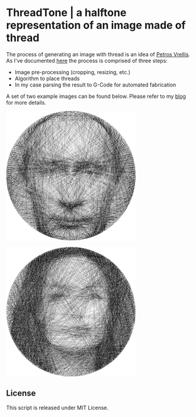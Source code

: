 # ThreadTone | a halftone representation of an image made of thread

The process of generating an image with thread is an idea of [Petros Vrellis](http://artof01.com/vrellis/index.html). As I've documented [here](http://www.thevelop.nl/blog/2016-12-25/Thread-tone/) the process is comprised of three steps:
  
  * Image pre-processing (cropping, resizing, etc.)
  * Algorithm to place threads
  * In my case parsing the result to G-Code for automated fabrication

A set of two example images can be found below. Please refer to my [blog](http://www.thevelop.nl/blog/2016-12-25/Thread-tone/) for more details.

![Threaded portrait of Poetin](/assets/poetinThreaded.png "Threaded portrait of Poetin")

![Threaded portrait of Angelina](/assets/angelineThreaded.png "Threaded portrait of Angelina")

## License

This script is released under MIT License.
